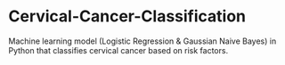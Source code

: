# Cervical-Cancer-Classification
Machine learning model (Logistic Regression &amp; Gaussian Naive Bayes) in Python that classifies cervical cancer based on risk factors.
